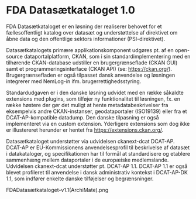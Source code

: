 # FDA Datasætkataloget 1.0

FDA Datasætkataloget er en løsning der realiserer behovet for et fællesoffentligt katalog over datasæt og understøttelse af direktivet om åbne data og den offentlige sektors informationer (PSI-direktivet). 

Datasætkatalogets primære applikationskomponent udgøres pt. af en open-source dataportalplatform, CKAN, som i sin standardimplementering med en tilhørende CKAN-database udstiller en brugergrænseflade (CKAN GUI) samt et programmeringsinterface (CKAN API) (se: https://ckan.org/). Brugergrænsefladen er også tilpasset dansk anvendelse og løsningen integrerer med NemLog-in ifm. brugerrettighedsstyring.

Standardudgaven er i den danske løsning udvidet med en række såkaldte extensions med plugins, som tilføjer ny funktionalitet til løsningen, fx. en række høstere der gør det muligt at hente metadatabeskrivelser fra eksempelvis andre CKAN-instanser, geodataportaler (ISO19139) eller fra et DCAT-AP-kompatible datadump. Den danske tilpasning er også implementeret via en custom extension. Yderligere extensions som dog ikke er illustereret herunder er hentet fra https://extensions.ckan.org/.

Datasætkataloget understøtter via udvidelsen ckanext-dcat DCAT-AP. DCAT-AP er EU-Kommissionens anvendelsesprofil til beskrivelse af datasæt i datakataloger, og specifikationen har til formål at standardisere og etablere sammenhæng mellem dataportaler i de europæiske medlemslande. Udvidelsen ckanext-dcat understøtter pt. DCAT-AP 1.1. DCAT-AP 1.1 er også blevet profileret til anvendelse i dansk administrativ kontekst i DCAT-AP-DK 1.1, som indfører enkelte danske tilføjelser og begrænsninger.

FDADatasætkataloget-v1.1(ArchiMate).png
